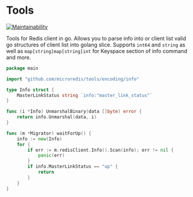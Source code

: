 # Tools
[![Maintainability](https://api.codeclimate.com/v1/badges/158f8ef3eedf42d72c5b/maintainability)](https://codeclimate.com/github/microredis/tools/maintainability)

Tools for Redis client in go.
Allows you to parse info into or client list valid go structures of client list into golang slice.
Supports ```int64``` and ```string``` as well as ```map[string]map[string]int``` for Keyspace section of info command and more.

```go
package main

import "github.com/microredis/tools/encoding/info"

type Info struct {
	MasterLinkStatus string `info:"master_link_status"`
}

func (i *Info) UnmarshalBinary(data []byte) error {
	return info.Unmarshal(data, i)
}
```

```go
func (m *Migrator) waitForUp() {
	info := new(Info)
	for {
		if err := m.redisClient.Info().Scan(info); err != nil {
			panic(err)
		}
		if info.MasterLinkStatus == "up" {
			return
		}
	}
}
```
